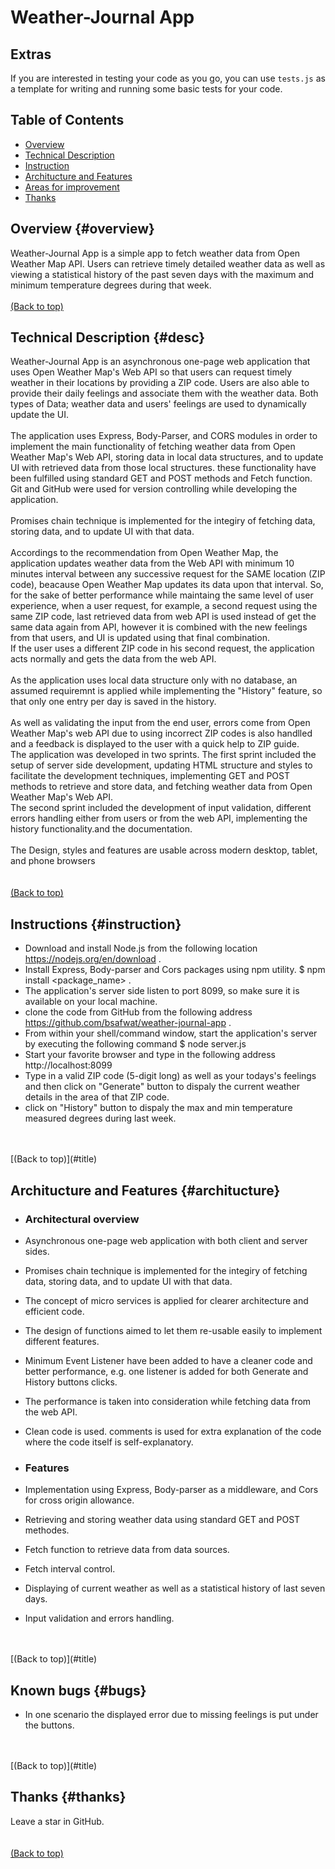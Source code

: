 # Weather-Journal App

## Extras
If you are interested in testing your code as you go, you can use `tests.js` as a template for writing and running some basic tests for your code.


## Table of Contents

* [Overview](#overview)
* [Technical Description](#desc)
* [Instruction](#instruction)
* [Architucture and Features](#architucture)
* [Areas for improvement](#improvement)
* [Thanks](#thanks)

## Overview {#overview}
Weather-Journal App is a simple app to fetch weather data from Open Weather Map API. Users can retrieve timely detailed weather data as well as viewing a statistical history of the past seven days with the maximum and minimum temperature degrees during that week. 
<br>
<br>
[(Back to top)](#title)

## Technical Description {#desc}

Weather-Journal App is an asynchronous one-page web application that uses Open Weather Map's Web API so that users can request timely weather in their locations by providing a ZIP code. Users are also able to provide their daily feelings and associate them with the weather data. Both types of Data; weather data and users' feelings are used to dynamically update the UI.<br>
<br>
The application uses Express, Body-Parser, and CORS modules in order to implement the main functionality of fetching weather data from Open Weather Map's Web API, storing data in local data structures, and to update UI with retrieved data from those local structures. these functionality have been fulfilled using standard GET and POST methods and Fetch function.<br>
Git and GitHub were used for version controlling while developing the application.<br>
<br>
Promises chain technique is implemented for the integiry of fetching data, storing data, and to update UI with that data.<br>
<br>
Accordings to the recommendation from Open Weather Map, the application updates weather data from the Web API with minimum 10 minutes interval between any successive request for the SAME location (ZIP code), beacause Open Weather Map updates its data upon that interval. So, for the sake of better performance while maintaing the same level of user experience, when a user request, for example, a second request using the same ZIP code, last retrieved data from web API is used instead of get the same data again from API, however it is combined with the new feelings from that users, and UI is updated using that final combination.<br>
If the user uses a different ZIP code in his second request, the application acts normally and gets the data from the web API.<br>
<br>
As the application uses local data structure only with no database, an assumed requiremnt is applied while implementing the "History" feature, so that only one entry per day is saved in the history.<br>
<br>
As well as validating the input from the end user, errors come from Open Weather Map's web API due to using incorrect ZIP codes is also handlled and a feedback is displayed to the user with a quick help to ZIP guide.
<br>
The application was developed in two sprints. The first sprint included the setup of server side development, updating HTML structure and styles to facilitate the development techniques, implementing GET and POST methods to retrieve and store data, and fetching weather data from Open Weather Map's Web API.<br>
The second sprint included the development of input validation, different errors handling either from users or from the web API, implementing the history functionality.and the documentation.<br>
<br>
The Design, styles and features are usable across modern desktop, tablet, and phone browsers<br>
<br>
<br>
[(Back to top)](#title)

## Instructions {#instruction} 

- Download and install Node.js from the following location https://nodejs.org/en/download .
- Install Express, Body-parser and Cors packages using npm utility.  $ npm install \<package_name\> .
- The application's server side listen to port 8099, so make sure it is available on your local machine.
- clone the code from GitHub from the following address https://github.com/bsafwat/weather-journal-app .
- From  within your shell/command window, start the application's server by executing the following command  $ node server.js
- Start your favorite browser and type in the following address http://localhost:8099
- Type in a valid ZIP code (5-digit long) as well as your todays's feelings and then click on "Generate" button to dispaly the current weather details in the area of that ZIP code.
- click on "History" button to dispaly the max and min temperature measured degrees during last week.
<br>
<br>
[(Back to top)](#title)


## Architucture and Features {#architucture}

- ### Architectural overview

- Asynchronous one-page web application with both client and server sides.
- Promises chain technique is implemented for the integiry of fetching data, storing data, and to update UI with that data.
- The concept of micro services is applied for clearer architecture and efficient code.  
- The design of functions aimed to let them re-usable easily to implement different features. 
- Minimum Event Listener have been added to have a cleaner code and better performance, e.g. one listener is added for both Generate and History buttons clicks.
- The performance is taken into consideration while fetching data from the web API.
- Clean code is used. comments is used for extra explanation of the code where the code itself is self-explanatory.

- ### Features

- Implementation using Express, Body-parser as a middleware, and Cors for cross origin allowance.
- Retrieving and storing weather data using standard GET and POST methodes.
- Fetch function to retrieve data from data sources.
- Fetch interval control.
- Displaying of current weather as well as a statistical history of last seven days.
- Input validation and errors handling.
<br>
<br>
[(Back to top)](#title)


## Known bugs {#bugs}

- In one scenario the displayed error due to missing feelings is put under the buttons.
<br>
<br>
[(Back to top)](#title)


## Thanks {#thanks}

Leave a star in GitHub.<br>
<br>
<br>
[(Back to top)](#title)